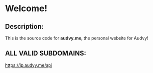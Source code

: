 # **Welcome!**

## Description:
This is the source code for **audvy.me**, the personal website for Audvy!

## ALL VALID SUBDOMAINS:
https://ip.audvy.me/api
